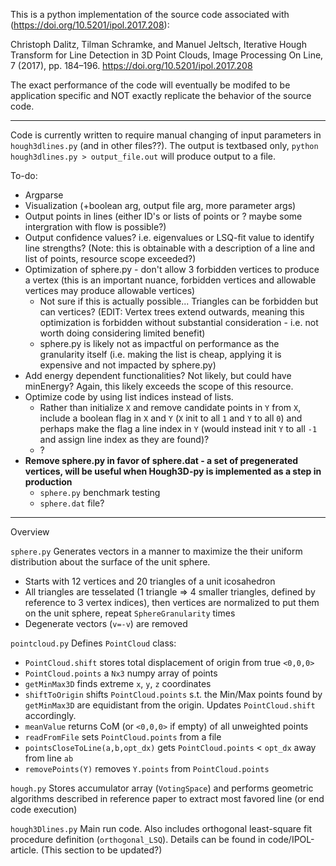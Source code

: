 This is a python implementation of the source code associated with (https://doi.org/10.5201/ipol.2017.208):

Christoph Dalitz, Tilman Schramke, and Manuel Jeltsch, Iterative Hough Transform for Line Detection in 3D Point Clouds, Image Processing On Line, 7 (2017), pp. 184–196. https://doi.org/10.5201/ipol.2017.208


The exact performance of the code will eventually be modifed to be application specific and NOT exactly replicate the behavior of the source code.

-----

Code is currently written to require manual changing of input parameters in `hough3dlines.py` (and in other files??). The output is textbased only, `python hough3dlines.py > output_file.out` will produce output to a file.

To-do:
- Argparse
- Visualization (+boolean arg, output file arg, more parameter args)
- Output points in lines (either ID's or lists of points or ? maybe some intergration with flow is possible?)
- Output confidence values? i.e. eigenvalues or LSQ-fit value to identify line strengths? (Note: this is obtainable with a description of a line and list of points, resource scope exceeded?)
- Optimization of sphere.py - don't allow 3 forbidden vertices to produce a vertex (this is an important nuance, forbidden vertices and allowable vertices may produce allowable vertices)
  - Not sure if this is actually possible... Triangles can be forbidden but can vertices? (EDIT: Vertex trees extend outwards, meaning this optimization is forbidden without substantial consideration - i.e. not worth doing considering limited benefit)
  - sphere.py is likely not as impactful on performance as the granularity itself (i.e. making the list is cheap, applying it is expensive and not impacted by sphere.py)
- Add energy dependent functionalities? Not likely, but could have minEnergy? Again, this likely exceeds the scope of this resource.
- Optimize code by using list indices instead of lists.
  - Rather than initialize `X` and remove candidate points in `Y` from `X`, include a boolean flag in `X` and `Y` (`X` init to all `1` and `Y` to all `0`) and perhaps make the flag a line index in `Y` (would instead init `Y` to all `-1` and assign line index as they are found)?
  - ?
- **Remove sphere.py in favor of sphere.dat - a set of pregenerated vertices, will be useful when Hough3D-py is implemented as a step in production**
  - `sphere.py` benchmark testing
  - `sphere.dat` file?

----
Overview

`sphere.py`
Generates vectors in a manner to maximize the their uniform distribution about the surface of the unit sphere.
- Starts with 12 vertices and 20 triangles of a unit icosahedron
- All triangles are tesselated (1 triangle => 4 smaller triangles, defined by reference to 3 vertex indices), then vertices are normalized to put them on the unit sphere, repeat `SphereGranularity` times
- Degenerate vectors (`v=-v`) are removed

`pointcloud.py`
Defines `PointCloud` class:
- `PointCloud.shift` stores total displacement of origin from true `<0,0,0>`
- `PointCloud.points` a `Nx3` numpy array of points
- `getMinMax3D` finds extreme `x`, `y`, `z` coordinates
- `shiftToOrigin` shifts `PointCloud.points` s.t. the Min/Max points found by `getMinMax3D` are equidistant from the origin. Updates `PointCloud.shift` accordingly.
- `meanValue` returns CoM (or `<0,0,0>` if empty) of all unweighted points
- `readFromFile` sets `PointCloud.points` from a file
- `pointsCloseToLine(a,b,opt_dx)` gets `PointCloud.points` < `opt_dx` away from line `ab`
- `removePoints(Y)` removes `Y.points` from `PointCloud.points`

`hough.py`
Stores accumulator array (`VotingSpace`) and performs geometric algorithms described in reference paper to extract most favored line (or end code execution)

`hough3Dlines.py`
Main run code. Also includes orthogonal least-square fit procedure definition (`orthogonal_LSQ`). Details can be found in code/IPOL-article. (This section to be updated?)

